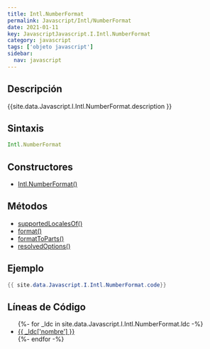 ```yaml
---
title: Intl.NumberFormat
permalink: Javascript/Intl/NumberFormat
date: 2021-01-11
key: JavascriptJavascript.I.Intl.NumberFormat
category: javascript
tags: ['objeto javascript']
sidebar: 
  nav: javascript
---
```


## Descripción
{{site.data.Javascript.I.Intl.NumberFormat.description }}

## Sintaxis
~~~javascript
Intl.NumberFormat
~~~

## Constructores
* [Intl.NumberFormat()](/javascript/Intl/NumberFormat/Intl/NumberFormat/)

## Métodos
* [supportedLocalesOf()](/javascript/Intl/NumberFormat/supportedLocalesOf)
* [format()](/javascript/Intl/NumberFormat/format)
* [formatToParts()](/javascript/Intl/NumberFormat/formatToParts)
* [resolvedOptions()](/javascript/Intl/NumberFormat/resolvedOptions)

## Ejemplo
~~~java
{{ site.data.Javascript.I.Intl.NumberFormat.code}}
~~~

## Líneas de Código
<ul>
{%- for _ldc in site.data.Javascript.I.Intl.NumberFormat.ldc -%}
   <li>
       <a href="{{_ldc['url'] }}">{{ _ldc['nombre'] }}</a>
   </li>
{%- endfor -%}
</ul>
